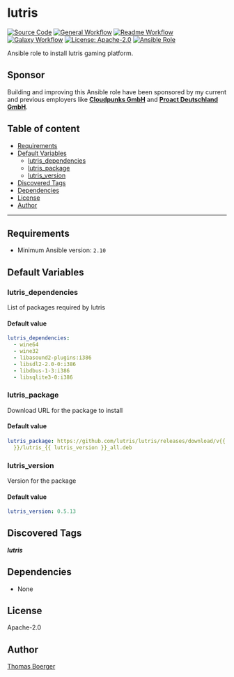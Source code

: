 # lutris

[![Source Code](https://img.shields.io/badge/github-source%20code-blue?logo=github&amp;logoColor=white)](https://github.com/rolehippie/lutris)
[![General Workflow](https://github.com/rolehippie/lutris/actions/workflows/general.yml/badge.svg)](https://github.com/rolehippie/lutris/actions/workflows/general.yml)
[![Readme Workflow](https://github.com/rolehippie/lutris/actions/workflows/readme.yml/badge.svg)](https://github.com/rolehippie/lutris/actions/workflows/readme.yml)
[![Galaxy Workflow](https://github.com/rolehippie/lutris/actions/workflows/galaxy.yml/badge.svg)](https://github.com/rolehippie/lutris/actions/workflows/galaxy.yml)
[![License: Apache-2.0](https://img.shields.io/github/license/rolehippie/lutris)](https://github.com/rolehippie/lutris/blob/master/LICENSE)
[![Ansible Role](https://img.shields.io/badge/role-rolehippie.lutris-blue)](https://galaxy.ansible.com/rolehippie/lutris)

Ansible role to install lutris gaming platform.

## Sponsor

Building and improving this Ansible role have been sponsored by my current and previous employers like **[Cloudpunks GmbH](https://cloudpunks.de)** and **[Proact Deutschland GmbH](https://www.proact.eu)**.

## Table of content

- [Requirements](#requirements)
- [Default Variables](#default-variables)
  - [lutris_dependencies](#lutris_dependencies)
  - [lutris_package](#lutris_package)
  - [lutris_version](#lutris_version)
- [Discovered Tags](#discovered-tags)
- [Dependencies](#dependencies)
- [License](#license)
- [Author](#author)

---

## Requirements

- Minimum Ansible version: `2.10`


## Default Variables

### lutris_dependencies

List of packages required by lutris

#### Default value

```YAML
lutris_dependencies:
  - wine64
  - wine32
  - libasound2-plugins:i386
  - libsdl2-2.0-0:i386
  - libdbus-1-3:i386
  - libsqlite3-0:i386
```

### lutris_package

Download URL for the package to install

#### Default value

```YAML
lutris_package: https://github.com/lutris/lutris/releases/download/v{{ lutris_version
  }}/lutris_{{ lutris_version }}_all.deb
```

### lutris_version

Version for the package

#### Default value

```YAML
lutris_version: 0.5.13
```

## Discovered Tags

**_lutris_**


## Dependencies

- None

## License

Apache-2.0

## Author

[Thomas Boerger](https://github.com/tboerger)

